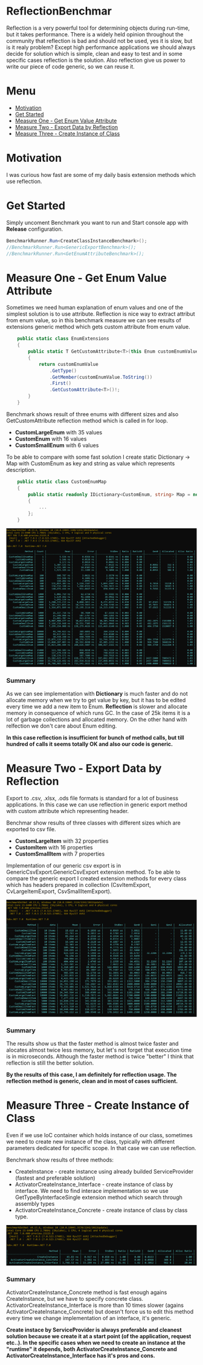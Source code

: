 # ReflectionBenchmar
Reflection is a very powerful tool for determining objects during run-time, but it takes performance. There is a widely held opinion throughout the community that reflection is bad and should not be used, yes it is slow, but is it realy problem? Except high performance applications we should always decide for solution which is simple, clean and easy to test and in some specific cases reflection is the solution. Also reflection give us power to write our piece of code generic, so we can reuse it.

# Menu

* [Motivation](#motivation)
* [Get Started](#get-started)
* [Measure One - Get Enum Value Attribute](#measure-one-get-Enum-value-attribute)
* [Measure Two - Export Data by Reflection](#measure-two-export-data-by-reflection)
* [Measure Three - Create Instance of Class](#measure-three-create-instance-of-class)

# Motivation

I was curious how fast are some of my daily basis extension methods which use reflection.

# Get Started
Simply uncoment Benchmark you want to run and Start console app with **Release** configuration.

```C#
BenchmarkRunner.Run<CreateClassInstanceBenchmark>();
//BenchmarkRunner.Run<GenericExportBenchmark>();
//BenchmarkRunner.Run<GetEnumAttributeBenchmark>();
```

# Measure One - Get Enum Value Attribute
Sometimes we need human explanation of enum values and one of the simplest solution is to use attribute. Reflection is nice way to extract attribut from enum value, so in this benchmark measure we can see results of extensions generic method which gets custom attribute from enum value.

```C#
    public static class EnumExtensions
    {
        public static T GetCustomAttribute<T>(this Enum customEnumValue) where T : Attribute
        {
            return customEnumValue
                .GetType()
                .GetMember(customEnumValue.ToString())
                .First()
                .GetCustomAttribute<T>()!;
        }
    }
```

Benchmark shows result of three enums with different sizes and also GetCustomAttribute reflection method which is called in for loop.
* **CustomLargeEnum** with 35 values 
* **CustomEnum** with 16 values
* **CustomSmallEnum** with 6 values

To be able to compare with some fast solution I create static Dictionary -> Map with CustomEnum as key and string as value which represents description.

```C#
    public static class CustomEnumMap
    {
        public static readonly IDictionary<CustomEnum, string> Map = new Dictionary<CustomEnum, string>()
        {
			...
        };
    }
```

![Measure One - Get Enum Attribute](./doc/img/getEnumAttribute.png)

### Summary
As we can see implementation with **Dictionary** is much faster and do not allocate memory when we try to get value by key, but it has to be edited every time we add a new item to Enum.
**Reflection** is slower and allocate memory in consequence of which runs GC. In the case of 25k items it is a lot of garbage collections and allocated memory. On the other hand with relfection we don't care about Enum editing.

**In this case reflection is insufficient for bunch of method calls, but till hundred of calls it seems totally OK and also our code is generic.**


# Measure Two - Export Data by Reflection
Export to .csv, .xlsx, .ods file formats is standard for a lot of business applications. In this case we can use reflection in generic export method with custom attribute which representing header.

Benchmar show results of three classes with different sizes which are exported to csv file.
* **CustomLargeItem** with 32 properties 
* **CustomItem** with 16 properties
* **CustomSmallItem** with 7 properties

Implementation of our generic csv export is in GenericCsvExport.GenericCsvExport extension method. To be able to compare the generic export I created extension methods for every class which has headers prepared in collection (CsvItemExport, CvLargeItemExport, CsvSmallItemExport).

![Measure Two - Export Data by Reflection](./doc/img/genericCSVExport.png)

### Summary
The results show us that the faster method is almost twice faster and alocates almost twice less memory, but let's not forget that execution time is in microseconds. Although the faster method is twice "better" I think that reflection is still the better solution.

**By the results of this case, I am definitely for reflection usage. The reflection method is generic, clean and in most of cases sufficient.**

# Measure Three - Create Instance of Class
Even if we use IoC container which holds instance of our class, sometimes we need to create new instance of the class, typically with different parameters dedicated for specific scope. In that case we can use reflection.

Benchmark show results of three methods:
* CreateInstance - create instance using already builded ServiceProvider (fastest and preferable solution)
* ActivatorCreateInstance_Interface - create instance of class by interface. We need to find interace implementation so we use GetTypeByInterfaceSingle extension method which search through assembly types
* ActivatorCreateInstance_Concrete - create instance of class by class type.


![Measure Three - Create Instance of Class](./doc/img/createInstance.png)

### Summary
ActivatorCreateInstance_Concrete method is fast enough agains CreateInstance, but we have to specify concrete class. ActivatorCreateInstance_Interface is more than 10 times slower (agains ActivatorCreateInstance_Concrete) but doesn't force us to edit this method every time we change implementation of an interface, it's generic.

**Create instace by ServiceProvider is always preferable and cleanest solution because we create it at a start point (of the application, request etc..). In the specific cases when we need to create an instance at the "runtime" it depends, both  ActivatorCreateInstance_Concrete and ActivatorCreateInstance_Interface has it's pros and cons.**
